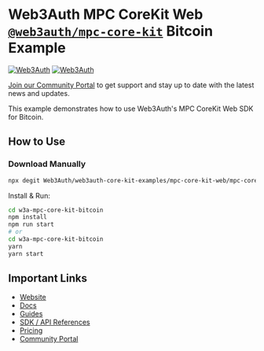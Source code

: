 # Web3Auth MPC CoreKit Web [`@web3auth/mpc-core-kit`](https://web3auth.io/docs/sdk/core-kit/mpc-core-kit) Bitcoin Example

[![Web3Auth](https://img.shields.io/badge/Web3Auth-SDK-blue)](https://web3auth.io/docs/sdk/core-kit/mpc-core-kit)
[![Web3Auth](https://img.shields.io/badge/Web3Auth-Community-cyan)](https://community.web3auth.io)

[Join our Community Portal](https://community.web3auth.io/) to get support and stay up to date with the latest news and updates.

This example demonstrates how to use Web3Auth's MPC CoreKit Web SDK for Bitcoin.

## How to Use

### Download Manually

```bash
npx degit Web3Auth/web3auth-core-kit-examples/mpc-core-kit-web/mpc-core-kit-bitcoin w3a-mpc-core-kit-bitcoin
```

Install & Run:

```bash
cd w3a-mpc-core-kit-bitcoin
npm install
npm run start
# or
cd w3a-mpc-core-kit-bitcoin
yarn
yarn start
```

## Important Links

- [Website](https://web3auth.io)
- [Docs](https://web3auth.io/docs)
- [Guides](https://web3auth.io/docs/guides)
- [SDK / API References](https://web3auth.io/docs/sdk)
- [Pricing](https://web3auth.io/pricing.html)
- [Community Portal](https://community.web3auth.io)
